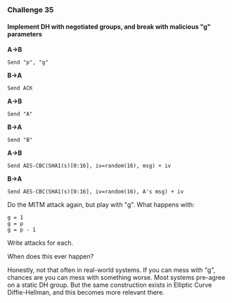 ### Challenge 35
#### Implement DH with negotiated groups, and break with malicious "g" parameters

**A->B**

    Send "p", "g"
**B->A**

    Send ACK
**A->B**

    Send "A"
**B->A**

    Send "B"
**A->B**

    Send AES-CBC(SHA1(s)[0:16], iv=random(16), msg) + iv
**B->A**

    Send AES-CBC(SHA1(s)[0:16], iv=random(16), A's msg) + iv

Do the MITM attack again, but play with "g". What happens with:

    g = 1
    g = p
    g = p - 1

Write attacks for each.

When does this ever happen?

Honestly, not that often in real-world systems. If you can mess with "g", chances are you can mess with something worse. Most systems pre-agree on a static DH group. But the same construction exists in Elliptic Curve Diffie-Hellman, and this becomes more relevant there.
